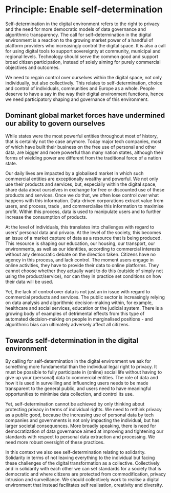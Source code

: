 # Principle: Enable self-determination

Self-determination in the digital environment refers to the right to privacy and the need for more democratic models of data governance and algorithmic transparency. The call for self-determination in the digital environment is a reaction to the growing market power of a handful of platform providers who increasingly control the digital space. It is also a call for using digital tools to support sovereignty at community, municipal and regional levels. Technology should serve the common good and support broad citizen participation, instead of solely aiming for purely commercial objectives and outcomes.

We need to regain control over ourselves within the digital space, not only individually, but also collectively. This relates to self-determination, choice and control of individuals, communities and Europe as a whole. People deserve to have a say in the way their digital environment functions, hence we need participatory shaping and governance of this environment.

## Dominant global  market forces have undermined our ability to govern ourselves

While states were the most powerful entities throughout most of history, that is certainly not the case anymore. Today major tech companies, most of which have built their business on the free use of personal and other data, are bigger and more powerful than many nation states, although their forms of wielding power are different from the traditional force of a nation state.

Our daily lives are impacted by a globalised market in which such commercial entities are exceptionally wealthy and powerful. We not only use their products and services, but, especially within the digital space, share data about ourselves in exchange for free or discounted use of these products and services. Once we do that, we often lose control over what happens with this information. Data-driven corporations extract value from users, and process, trade , and commercialise this information to maximise profit. Within this process, data is used to manipulate users and to further increase the consumption of products. 

At the level of individuals, this translates into challenges with regard to users’ personal data and privacy. At the level of the society, this becomes an issue of a market capture of data as a resource that is being produced. This resource is shaping our education, our housing, our transport, our environments, as well as our identities, according to commercial interests without any democratic debate on the direction taken. Citizens have no agency in this process, and lack control. The moment users engage in online activities, they have to provide their data to online platforms. They cannot choose whether they actually want to do this (outside of simply not using the product/service), nor can they in practice set conditions on how their data will be used.

Yet, the lack of control over data is not just an in issue with regard to commercial products and services. The public sector is increasingly relying on data analysis and algorithmic decision-making within, for example, healthcare and social services, education or the judicial system. There is a growing body of examples of detrimental effects from this type of automated decision-making on people in marginalised positions - and algorithmic bias can ultimately adversely affect  all citizens.

## Towards self-determination in the digital environment

By calling for self-determination in the digital environment we ask for something more fundamental than the individual legal right to privacy. It must be possible to fully participate in (online) social life without having to give up your (personal) data to commercial entities. The role of data and how it is used in surveilling and influencing users needs to be made transparent to the general public, and users need to have meaningful opportunities to minimise data collection, and control its use. 

Yet, self-determination cannot be achieved by only thinking about protecting privacy in terms of individual rights. We need to rethink privacy as a public good, because the increasing use of personal data by tech companies and governments is not only impacting the individual, but has larger societal consequences. More broadly speaking, there is need for democratization of data governance aimed at  improving and tightening our standards with respect to personal data extraction and processing. We need more robust oversight of these practices.

In this context we also see self-determination relating to solidarity. Solidarity in terms of not leaving everything to the individual but facing these challenges of the digital transformation as a collective. Collectively and in solidarity with each other we can set standards for a society that is democratic and where citizens are protected from commodification, privacy intrusion and surveillance. We should collectively work to realise a digital environment that instead facilitates self realisation,  creativity and diversity. 
